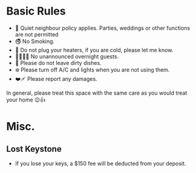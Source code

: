 # Basic Rules

* 🤫 Quiet neighbour policy applies. Parties, weddings or other functions are not permitted
* 🚭 No Smoking.
* 🥵 Do not plug your heaters, if you are cold, please let me know.
* 👨‍👩‍👧‍👦 No unannounced overnight guests.
* 🙈 Please do not leave dirty dishes.
* ❄️ Please turn off A/C and lights when you are not using them.
* ❤️‍🩹 Please report any damages.

In general, please treat this space with the same care as you would treat your home 😉👍

# Misc.

## Lost Keystone

* If you lose your keys, a $150 fee will be deducted from your deposit.